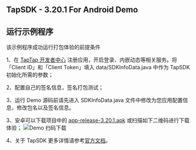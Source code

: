 ## TapSDK - 3.20.1 For Android Demo

## 运行示例程序

该示例程序成功运行打包体验的前提条件

1、在 [TapTap 开发者中心](https://developer.taptap.com/) 注册应用，开启登录、内嵌动态等相关服务。将「Client ID」和「Client Token」填入 data/SDKInfoData.java 中作为 TapSDK 初始化所需的参数；

2、配置自己的签名信息，签名打包测试；

3、运行 Demo 源码前请先进入 SDKInfoData.java 文件中修改为您应用配置信息，修改包名以及签名信息。

3、安卓可以下载项目中的 [app-release-3.20.1.apk](https://capacity-files.lcfile.com/82vv7JowGomiAjxffUgFyx3X2nWOpLX2/app-release.apk) 或扫描如下二维码进行下载体验；
![Demo 扫码下载](https://lc-buhezimj.cn-e1.lcfile.com/t7I63Ld85X1RUbXhn5FHbhxrHRyBVAA0/1_452970795_171_85_3_704061495_645bbe17e5bc74edf196ee8e66d8daf0.png)

4、关于 TapSDK 更多详情请参考[官方文档](https://developer.taptap.com/docs/sdk/)。

